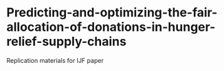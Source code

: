 # Predicting-and-optimizing-the-fair-allocation-of-donations-in-hunger-relief-supply-chains
Replication materials for IJF paper

